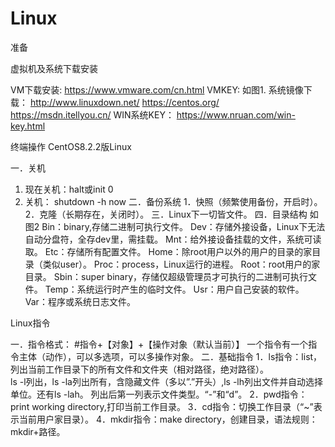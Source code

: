 # Linux
准备

虚拟机及系统下载安装

VM下载安装:
https://www.vmware.com/cn.html
VMKEY:
如图1.
系统镜像下载：
http://www.linuxdown.net/ 
https://centos.org/   
https://msdn.itellyou.cn/
WIN系统KEY：
https://www.nruan.com/win-key.html

终端操作
CentOS8.2.2版Linux

一．关机
1.	现在关机：halt或init 0
2.	关机： shutdown -h now
二．备份系统
1．快照（频繁使用备份，开启时）。
2．克隆（长期存在，关闭时）。
三．Linux下一切皆文件。
四．目录结构
如图2 
Bin：binary,存储二进制可执行文件。
Dev：存储外接设备，Linux下无法自动分盘符，全存dev里，需挂载。
Mnt：给外接设备挂载的文件，系统可读取。
Etc：存储所有配置文件。
Home：除root用户以外的用户的目录的家目录（类似user）。
Proc：process，Linux运行的进程。
Root：root用户的家目录。
Sbin：super binary，存储仅超级管理员才可执行的二进制可执行文件。
Temp：系统运行时产生的临时文件。
Usr：用户自己安装的软件。
Var：程序或系统日志文件。

Linux指令

一．指令格式：
#指令+【对象】+【操作对象（默认当前）】
一个指令有一个指令主体（动作），可以多选项，可以多操作对象。
 二．基础指令
1．ls指令：list，列出当前工作目录下的所有文件和文件夹（相对路径，绝对路径）。  
ls -l列出，ls -la列出所有，含隐藏文件（多以”.”开头）,ls -lh列出文件并自动选择单位。还有ls -lah。
列出后第一列表示文件类型。“-”和“d”。
2．pwd指令：print working directory,打印当前工作目录。
3．cd指令：切换工作目录（“~”表示当前用户家目录）。
4．mkdir指令：make directory，创建目录，语法规则：mkdir+路径。
